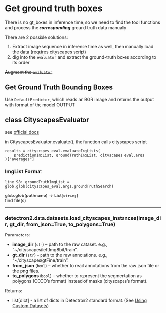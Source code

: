
# Get ground truth boxes
There is no gt_boxes in inference time, so we need to find the tool functions and process the ***corresponding*** ground truth data manually  

There are 2 possible solutions:  
1. Extract image sequence in inference time as well, then manually load the data (requires cityscapes script)
2. dig into the `evaluator` and extract the ground-truth boxes according to its order

~~Augment the `evaluator`~~

## Get Ground Truth Bounding Boxes
Use `DefaultPredictor`, which reads an BGR image and returns the output with format of the model OUTPUT

## class CityscapesEvaluator
see [official docs](https://detectron2.readthedocs.io/modules/evaluation.html)  

in CityscapesEvaluator.evaluate(), the function calls cityscapes script  
```
results = cityscapes_eval.evaluateImgLists(
    predictionImgList, groundTruthImgList, cityscapes_eval.args
)["averages"]
```
### ImgList Format
    line 98: groundTruthImgList = glob.glob(cityscapes_eval.args.groundTruthSearch)

glob.glob(pathname) -> List[`string`]  
find file(s)

-----------------------------------------
### detectron2.data.datasets.load_cityscapes_instances(image_dir, gt_dir, from_json=True, to_polygons=True)
Parameters:  
* **image_dir** (`str`) – path to the raw dataset. e.g., “~/cityscapes/leftImg8bit/train”.
* **gt_dir** (`str`) – path to the raw annotations. e.g., “~/cityscapes/gtFine/train”.
* **from_json** (`bool`) – whether to read annotations from the raw json file or the png files.
* **to_polygons** (`bool`) – whether to represent the segmentation as polygons (COCO’s format) instead of masks (cityscapes’s format).

Returns:
* list[dict] - a list of dicts in Detectron2 standard format. (See [Using Custom Datasets](https://detectron2.readthedocs.io/tutorials/datasets.html))
